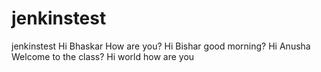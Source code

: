 # jenkinstest
jenkinstest
Hi Bhaskar How are you?
Hi Bishar good morning?
Hi Anusha Welcome to the class?
Hi world how are you
